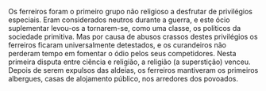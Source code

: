﻿Os ferreiros foram o primeiro grupo não religioso a desfrutar de privilégios especiais. Eram considerados neutros durante a guerra, e este ócio suplementar levou-os a tornarem-se, como uma classe, os políticos da sociedade primitiva. Mas por causa de abusos crassos destes privilégios os ferreiros ficaram universalmente detestados, e os curandeiros não perderam tempo em fomentar o ódio pelos seus competidores. Nesta primeira disputa entre  ciência e religião, a religião (a superstição) venceu. Depois de serem expulsos das aldeias, os ferreiros mantiveram os primeiros albergues,  casas de alojamento público, nos arredores dos povoados.